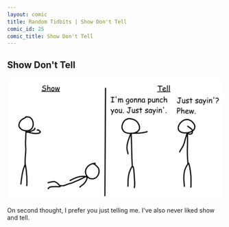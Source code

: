 ```yaml
---
layout: comic
title: Random Tidbits | Show Don't Tell
comic_id: 25
comic_title: Show Don't Tell
---
```


## Show Don't Tell

<img id="img25" src="/assets/images/25.png">

On second thought, I prefer you just telling me. I've also never liked show and tell.
